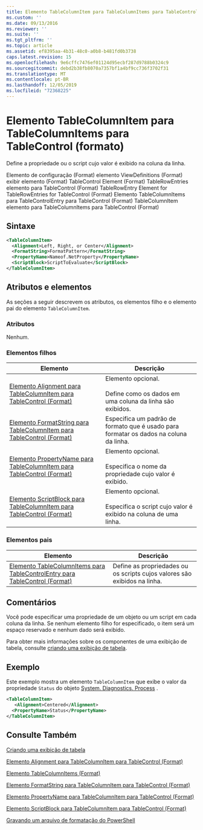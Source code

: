 ```yaml
---
title: Elemento TableColumnItem para TableColumnItems para TableControl (Format) | Microsoft Docs
ms.custom: ''
ms.date: 09/13/2016
ms.reviewer: ''
ms.suite: ''
ms.tgt_pltfrm: ''
ms.topic: article
ms.assetid: ef8395aa-4b31-48c0-a0b8-b481fd0b3738
caps.latest.revision: 15
ms.openlocfilehash: 9e6cffc7476ef01124d95ecbf287d9788b0324c9
ms.sourcegitcommit: debd2b38fb8070a7357bf1a4bf9cc736f3702f31
ms.translationtype: MT
ms.contentlocale: pt-BR
ms.lasthandoff: 12/05/2019
ms.locfileid: "72368225"
---
```

# <a name="tablecolumnitem-element-for-tablecolumnitems-for-tablecontrol-format"></a>Elemento TableColumnItem para TableColumnItems para TableControl (formato)

Define a propriedade ou o script cujo valor é exibido na coluna da linha.

Elemento de configuração (Format) elemento ViewDefinitions (Format) exibir elemento (Format) TableControl Element (Format) TableRowEntries elemento para TableControl (Format) TableRowEntry Element for TableRowEntries for TableControl (Format) Elemento TableColumnItems para TableControlEntry para TableControl (Format) TableColumnItem elemento para TableColumnItems para TableControl (Format)

## <a name="syntax"></a>Sintaxe

```xml
<TableColumnItem>
  <Alignment>Left, Right, or Center</Alignment>
  <FormatString>FormatPattern</FormatString>
  <PropertyName>Nameof.NetProperty</PropertyName>
  <ScriptBlock>ScriptToEvaluate</ScriptBlock>
</TableColumnItem>
```

## <a name="attributes-and-elements"></a>Atributos e elementos

As seções a seguir descrevem os atributos, os elementos filho e o elemento pai do elemento `TableColumnItem`.

### <a name="attributes"></a>Atributos

Nenhum.

### <a name="child-elements"></a>Elementos filhos

|Elemento|Descrição|
|-------------|-----------------|
|[Elemento Alignment para TableColumnItem para TableControl (Format)](./alignment-element-for-tablecolumnitem-for-tablecontrol-format.md)|Elemento opcional.<br /><br /> Define como os dados em uma coluna da linha são exibidos.|
|[Elemento FormatString para TableColumnItem para TableControl (Format)](./formatstring-element-for-tablecolumnitem-for-tablecontrol-format.md)|Especifica um padrão de formato que é usado para formatar os dados na coluna da linha.|
|[Elemento PropertyName para TableColumnItem para TableControl (Format)](./propertyname-element-for-tablecolumnitem-for-tablecontrol-format.md)|Elemento opcional.<br /><br /> Especifica o nome da propriedade cujo valor é exibido.|
|[Elemento ScriptBlock para TableColumnItem para TableControl (Format)](./scriptblock-element-for-tablecolumnitem-for-tablecontrol-format.md)|Elemento opcional.<br /><br /> Especifica o script cujo valor é exibido na coluna de uma linha.|

### <a name="parent-elements"></a>Elementos pais

|Elemento|Descrição|
|-------------|-----------------|
|[Elemento TableColumnItems para TableControlEntry para TableControl (Format)](./tablecolumnitems-element-for-tablerowentry-for-tablecontrol-format.md)|Define as propriedades ou os scripts cujos valores são exibidos na linha.|

## <a name="remarks"></a>Comentários

Você pode especificar uma propriedade de um objeto ou um script em cada coluna da linha. Se nenhum elemento filho for especificado, o item será um espaço reservado e nenhum dado será exibido.

Para obter mais informações sobre os componentes de uma exibição de tabela, consulte [criando uma exibição de tabela](./creating-a-table-view.md).

## <a name="example"></a>Exemplo

Este exemplo mostra um elemento `TableColumnItem` que exibe o valor da propriedade `Status` do objeto [System. Diagnostics. Process](/dotnet/api/System.Diagnostics.Process) .

```xml
<TableColumnItem>
   <Alignment>Centered</Alignment>
  <PropertyName>Status</PropertyName>
</TableColumnItem>

```

## <a name="see-also"></a>Consulte Também

[Criando uma exibição de tabela](./creating-a-table-view.md)

[Elemento Alignment para TableColumnItem para TableControl (Format)](./alignment-element-for-tablecolumnitem-for-tablecontrol-format.md)

[Elemento TableColumnItems (Format)](./tablecolumnitems-element-for-tablerowentry-for-tablecontrol-format.md)

[Elemento FormatString para TableColumnItem para TableControl (Format)](./formatstring-element-for-tablecolumnitem-for-tablecontrol-format.md)

[Elemento PropertyName para TableColumnItem para TableControl (Format)](./propertyname-element-for-tablecolumnitem-for-tablecontrol-format.md)

[Elemento ScriptBlock para TableColumnItem para TableControl (Format)](./scriptblock-element-for-tablecolumnitem-for-tablecontrol-format.md)

[Gravando um arquivo de formatação do PowerShell](./writing-a-powershell-formatting-file.md)

